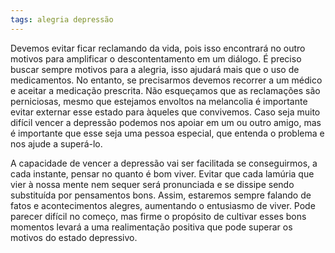 ```yaml
---
tags: alegria depressão
---
```

Devemos evitar ficar reclamando da vida, pois isso encontrará no outro motivos para amplificar o descontentamento em um diálogo. É preciso buscar sempre motivos para a alegria, isso ajudará mais que o uso de medicamentos. No entanto, se precisarmos devemos recorrer a um médico e aceitar a medicação prescrita. Não esqueçamos que as reclamações são perniciosas, mesmo que estejamos envoltos na melancolia é importante evitar externar esse estado para àqueles que convivemos. Caso seja muito difícil vencer a depressão podemos nos apoiar em um ou outro amigo, mas é importante que esse seja uma pessoa especial, que entenda o problema e nos ajude a superá-lo. 

A capacidade de vencer a depressão vai ser facilitada se conseguirmos, a cada instante, pensar no quanto é bom viver. Evitar que cada lamúria que vier à nossa mente nem sequer será pronunciada e se dissipe sendo substituída por pensamentos bons. Assim, estaremos sempre falando de fatos e acontecimentos alegres, aumentando o entusiasmo de viver. Pode parecer difícil no começo, mas firme o propósito de cultivar esses bons momentos levará a uma realimentação positiva que pode superar os motivos do estado depressivo. 